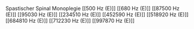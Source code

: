 Spastischer Spinal Monoplegie
[[500 Hz (E)]]
[[680 Hz (E)]]
[[87500 Hz (E)]]
[[95030 Hz (E)]]
[[234510 Hz (E)]]
[[452590 Hz (E)]]
[[518920 Hz (E)]]
[[684810 Hz (E)]]
[[712230 Hz (E)]]
[[997870 Hz (E)]]